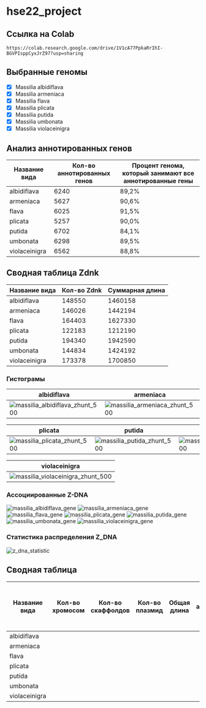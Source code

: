# hse22_project
## Ссылка на Colab
```
https://colab.research.google.com/drive/1V1cA77PpkaRrIhI-BGVPIsppCyxJrZ97?usp=sharing
```
## Выбранные геномы
- [x] Massilia albidiflava
- [x] Massilia armeniaca
- [x] Massilia flava
- [x] Massilia plicata
- [x] Massilia putida
- [x] Massilia umbonata
- [x] Massilia violaceinigra
## Анализ аннотированных генов
|Название вида | Кол-во аннотированных генов| Процент генома, который занимают все аннотированные гены | 
|---|---|---
albidiflava| 6240| 89,2%|
armeniaca| 5627| 90,6%|
flava| 6025| 91,5%|
plicata| 5257| 90,0%|
putida| 6702| 84,1%|
umbonata| 6298| 89,5%|
violaceinigra| 6562| 88,8%|
## Сводная таблица Zdnk
|Название вида | Кол-во Zdnk| Суммарная длина | 
|---|---|---
albidiflava| 148550| 1460158|
armeniaca| 146026| 1442194|
flava| 164403| 1627330|
plicata| 122183| 1212190|
putida| 194340| 1942590|
umbonata| 144834| 1424192|
violaceinigra| 173378| 1700850|

### Гистограмы

|albidiflava | armeniaca| flava
|---|---|---
![massilia_albidiflava_zhunt_500](https://user-images.githubusercontent.com/59918228/173200128-3b6c95cd-bc36-4330-9faf-c7beb6e23e83.png)|![massilia_armeniaca_zhunt_500](https://user-images.githubusercontent.com/59918228/173200206-1fd6d71f-9927-4314-8e54-67585f87b16b.png)|![massilia_flava_zhunt_500](https://user-images.githubusercontent.com/59918228/173200229-42fe911e-d920-4600-9b03-8ef465e34ae2.png)|

plicata| putida| umbonata|
|---|---|---
![massilia_plicata_zhunt_500](https://user-images.githubusercontent.com/59918228/173200308-bb47bc44-282d-4063-b2b0-316f5e076dd0.png)| ![massilia_putida_zhunt_500](https://user-images.githubusercontent.com/59918228/173200314-3485154b-c52e-4eff-840f-2f51a4b737a3.png)|![massilia_umbonata_zhunt_500](https://user-images.githubusercontent.com/59918228/173200323-47c154d9-5541-45b5-b1ac-2da712f3640a.png)|

violaceinigra|
|---
![massilia_violaceinigra_zhunt_500](https://user-images.githubusercontent.com/59918228/173200355-9e08c073-7e60-45e6-9b03-0199ab5be956.png)|

### Ассоциированные Z-DNA
![massilia_albidiflava_gene](https://user-images.githubusercontent.com/59918228/173243798-cf4ef1af-7d78-44cc-86ce-c49b17dc0870.png)
![massilia_armeniaca_gene](https://user-images.githubusercontent.com/59918228/173243800-b661542b-decd-4869-b156-92c6bf377f65.png)
![massilia_flava_gene](https://user-images.githubusercontent.com/59918228/173243801-d7a13067-9f2d-4a26-97c6-cdb662bd91ea.png)
![massilia_plicata_gene](https://user-images.githubusercontent.com/59918228/173243802-1e2d5624-e547-4556-8415-45a839dea863.png)
![massilia_putida_gene](https://user-images.githubusercontent.com/59918228/173243805-ebe99441-c120-40e0-a06a-ea78cdd47472.png)
![massilia_umbonata_gene](https://user-images.githubusercontent.com/59918228/173243807-1214f41b-9e20-491d-aa25-2dad4df93e3b.png)
![massilia_violaceinigra_gene](https://user-images.githubusercontent.com/59918228/173243809-1c3c8e8e-74f6-4a2d-ab84-bbe5ce9aa68a.png)

### Статистика распределения Z_DNA
![z_dna_statistic](https://user-images.githubusercontent.com/59918228/173243895-437c2fcb-dcdb-495f-bda7-27bcc69696a0.png)



## Сводная таблица
|Название вида | Кол-во хромосом| Кол-во скаффолдов| Кол-во плазмид| Oбщая длина| Кол-во аннотированных генов| Доля аннотированных генов в геноме| Кол-во предсказанных участков z-dna| Кол-во участков с zh-score >500| Oбщая длина участков с zh-score >500|
|---|---|---|---|---|---|---|---|---|---
albidiflava|
armeniaca|
flava|
plicata|
putida|
umbonata|
violaceinigra|

